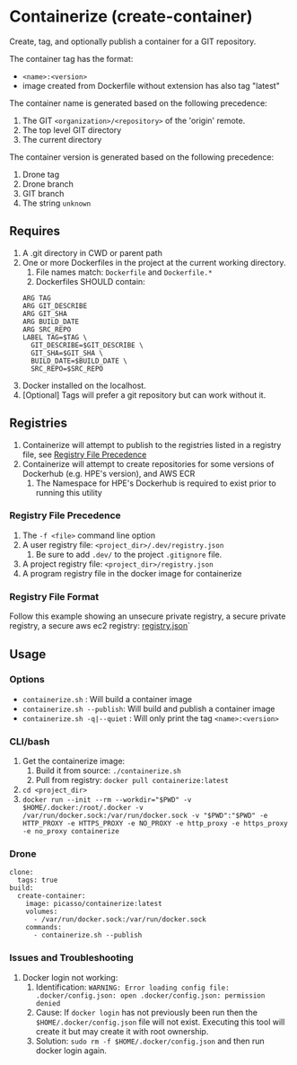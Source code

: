 <!-- (c) Copyright 2017-2019 Hewlett Packard Enterprise Development LP -->

# Containerize (create-container)
Create, tag, and optionally publish a container for a GIT repository.

The container tag has the format:
 - `<name>:<version>`
 - image created from Dockerfile without extension has also tag "latest"

The container name is generated based on the following precedence:

 1. The GIT `<organization>/<repository>` of the 'origin' remote.
 1. The top level GIT directory
 1. The current directory

The container version is generated based on the following precedence:

 1. Drone tag
 1. Drone branch
 1. GIT branch
 1. The string `unknown`

## Requires
 1. A .git directory in CWD or parent path
 1. One or more Dockerfiles in the project at the current working directory.
    1. File names match: `Dockerfile` and `Dockerfile.*`
    1. Dockerfiles SHOULD contain:
    ```
    ARG TAG
    ARG GIT_DESCRIBE
    ARG GIT_SHA
    ARG BUILD_DATE
    ARG SRC_REPO
    LABEL TAG=$TAG \
      GIT_DESCRIBE=$GIT_DESCRIBE \
      GIT_SHA=$GIT_SHA \
      BUILD_DATE=$BUILD_DATE \
      SRC_REPO=$SRC_REPO
    ```
 1. Docker installed on the localhost.
 1. [Optional] Tags will prefer a git repository but can work without it.
 
 ## Registries
 1. Containerize will attempt to publish to the registries listed in a registry file, see [Registry File Precedence](#precedence)
 1. Containerize will attempt to create repositories for some versions of Dockerhub (e.g. HPE's version), and AWS ECR
    1. The Namespace for HPE's Dockerhub is required to exist prior to running this utility 

### <a name="precedence"></a>Registry File Precedence
 1. The `-f <file>` command line option
 1. A user registry file: `<project_dir>/.dev/registry.json`
    1. Be sure to add `.dev/` to the project `.gitignore` file.
 1. A project registry file: `<project_dir>/registry.json`
 1. A program registry file in the docker image for containerize
 
### Registry File Format
Follow this example showing an unsecure private registry, a secure private registry, a secure aws ec2 registry: [registry.json](./registry.json)`

## Usage

### Options
 - `containerize.sh` : Will build a container image
 - `containerize.sh --publish`: Will build and publish a container image 
 - `containerize.sh -q|--quiet` : Will only print the tag `<name>:<version>`

### CLI/bash
 1. Get the containerize image:
    1. Build it from source: `./containerize.sh`
    1. Pull from registry: `docker pull containerize:latest`
 1. `cd <project_dir>`
 1. `docker run --init --rm --workdir="$PWD" -v $HOME/.docker:/root/.docker -v /var/run/docker.sock:/var/run/docker.sock -v "$PWD":"$PWD" -e HTTP_PROXY -e HTTPS_PROXY -e NO_PROXY -e http_proxy -e https_proxy -e no_proxy containerize`

### Drone
```
clone:
  tags: true
build:
  create-container:
    image: picasso/containerize:latest
    volumes:
      - /var/run/docker.sock:/var/run/docker.sock
    commands:
      - containerize.sh --publish
```

### Issues and Troubleshooting
  1. Docker login not working: 
     1. Identification: `WARNING: Error loading config file: .docker/config.json: open .docker/config.json: permission denied`
     1. Cause: If `docker login` has not previously been run then the `$HOME/.docker/config.json` file will not exist.
        Executing this tool will create it but may create it with root ownership.
     1. Solution: `sudo rm -f $HOME/.docker/config.json` and then run docker login again.
